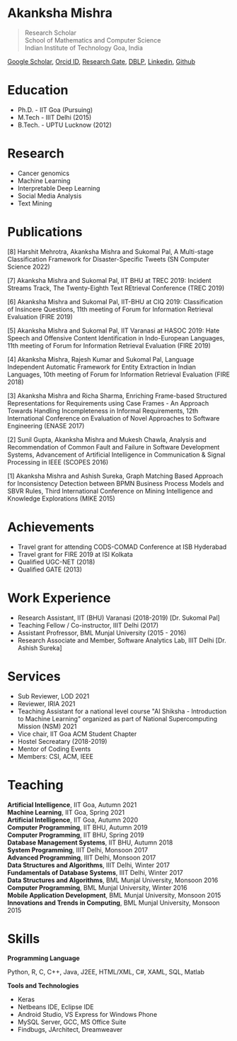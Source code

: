 # Akanksha Mishra
> Research Scholar  
> School of Mathematics and Computer Science  
> Indian Institute of Technology Goa, India  

[Google Scholar](https://scholar.google.com/citations?user=zcaHZnwAAAAJ&hl=en&authuser=1), [Orcid ID](https://orcid.org/0000-0002-7757-2432), [Research Gate](https://www.researchgate.net/profile/Akanksha_Mishra25), [DBLP](https://dblp.org/pers/hd/m/Mishra:Akanksha), [Linkedin](https://www.linkedin.com/in/akanksha-m-5abb95a0/), [Github](https://github.com/AkankshaMishra)

# Education

* Ph.D. - IIT Goa (Pursuing)
* M.Tech - IIIT Delhi (2015)
* B.Tech. - UPTU Lucknow (2012)

# Research

* Cancer genomics
* Machine Learning
* Interpretable Deep Learning  
* Social Media Analysis
* Text Mining

# Publications

[8] Harshit Mehrotra, Akanksha Mishra and Sukomal Pal, A Multi-stage Classification Framework for Disaster-Specific Tweets (SN Computer Science 2022)

[7] Akanksha Mishra and Sukomal Pal, IIT BHU at TREC 2019: Incident Streams Track, The Twenty-Eighth Text REtrieval Conference (TREC 2019)

[6] Akanksha Mishra and Sukomal Pal, IIT-BHU at CIQ 2019: Classification of Insincere Questions, 11th meeting of Forum for Information Retrieval Evaluation (FIRE 2019)

[5] Akanksha Mishra and Sukomal Pal, IIT Varanasi at HASOC 2019: Hate Speech and Offensive Content Identification in Indo-European Languages, 11th meeting of Forum for Information Retrieval Evaluation (FIRE 2019)

[4] Akanksha Mishra, Rajesh Kumar and Sukomal Pal, Language Independent Automatic Framework for Entity Extraction in Indian Languages, 10th meeting of Forum for Information Retrieval Evaluation (FIRE 2018)

[3] Akanksha Mishra and Richa Sharma, Enriching Frame-based Structured Representations for Requirements using Case Frames - An Approach Towards Handling Incompleteness in Informal Requirements,  12th International Conference on Evaluation of Novel Approaches to Software Engineering (ENASE 2017) 

[2] Sunil Gupta, Akanksha Mishra and Mukesh Chawla, Analysis and Recommendation of Common Fault and Failure in Software Development Systems,  Advancement of Artificial Intelligence in Communication & Signal Processing in IEEE (SCOPES 2016) 

[1] Akanksha Mishra and Ashish Sureka, Graph Matching Based Approach for Inconsistency Detection between BPMN Business Process Models and SBVR Rules,  Third International Conference on Mining Intelligence and Knowledge Explorations (MIKE 2015)

# Achievements

* Travel grant for attending CODS-COMAD Conference at ISB Hyderabad
* Travel grant for FIRE 2019 at ISI Kolkata
* Qualified UGC-NET (2018)
* Qualified GATE (2013)


# Work Experience

* Research Assistant, IIT (BHU) Varanasi (2018-2019) [Dr. Sukomal Pal]
* Teaching Fellow / Co-instructor, IIIT Delhi (2017)
* Assistant Profressor, BML Munjal University (2015 - 2016)
* Research Associate and Member, Software Analytics Lab, IIIT Delhi [Dr. Ashish Sureka]

# Services

* Sub Reviewer, LOD 2021
* Reviewer, IRIA 2021
* Teaching Assistant for a national level course "AI Shiksha - Introduction to Machine Learning" organized as part of National Supercomputing Mission (NSM) 2021
* Vice chair, IIT Goa ACM Student Chapter
* Hostel Secreatary (2018-2019)
* Mentor of Coding Events
* Members: CSI, ACM, IEEE

# Teaching

**Artificial Intelligence**, IIT Goa, Autumn 2021  
**Machine Learning**, IIT Goa, Spring 2021  
**Artificial Intelligence**, IIT Goa, Autumn 2020  
**Computer Programming**, IIT BHU, Autumn 2019  
**Computer Programming**, IIT BHU, Spring 2019  
**Database Management Systems**, IIT BHU, Autumn 2018  
**System Programming**, IIIT Delhi, Monsoon 2017  
**Advanced Programming**, IIIT Delhi, Monsoon 2017  
**Data Structures and Algorithms**, IIIT Delhi, Winter 2017  
**Fundamentals of Database Systems**, IIIT Delhi, Winter 2017  
**Data Structures and Algorithms**, BML Munjal University, Monsoon 2016  
**Computer Programming**, BML Munjal University, Winter 2016  
**Mobile Application Development**, BML Munjal University, Monsoon 2015  
**Innovations and Trends in Computing**, BML Munjal University, Monsoon 2015  

# Skills

**Programming Language**

Python, R, C, C++, Java, J2EE, HTML/XML, C#, XAML, SQL, Matlab

**Tools and Technologies**

* Keras
* Netbeans IDE, Eclipse IDE 
* Android Studio, VS Express for Windows Phone
* MySQL Server, GCC, MS Office Suite
* Findbugs, JArchitect, Dreamweaver

